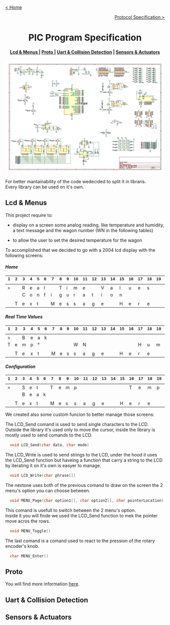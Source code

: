 [< Home](../README.md)

[<p align="right">Protocol Specification ></p>](../Protocol/README.md)

**<h1 align="center">PIC Program Specification</h1>**

<div align="center">  
<h4>
    <a href="#lcd--menus"> Lcd & Menus </a>
  | <a href="#proto"> Proto </a>
  | <a href="#uart--collision-detection"> Uart & Collision Detection</a>
  | <a href="#sensors--actuators"> Sensors & Actuators </a>
</h4>
</div>

<div align="center">
<a href="./Docs/Schema.pdf"><img src="../Images/BoardSchema.Jpg" alt="Board schema" width=600></a>
</div>

For better mantainability of the code wedecided to split it in libraris.   
Every library can be used on it's own.

## **Lcd & Menus**

This project require to:

* display on a screen some analog reading, like temperature and humidity, a text message and the wagon number (WN in the following tables)

* to allow the user to set the desired temperature for the wagon

To accomplished that we decided to go with a 2004 lcd display with the following screens:

#### *Home*

<div align="center">
<table>
<thead>
<tr>
<th><sup>1 </sup></th>
<th><sup>2 </sup></th>
<th><sup>3 </sup></th>
<th><sup>4 </sup></th>
<th><sup>5 </sup></th>
<th><sup>6 </sup></th>
<th><sup>7 </sup></th>
<th><sup>8 </sup></th>
<th><sup>9 </sup></th>
<th><sup>10 </sup></th>
<th><sup>11 </sup></th>
<th><sup>12 </sup></th>
<th><sup>13 </sup></th>
<th><sup>14 </sup></th>
<th><sup>15 </sup></th>
<th><sup>16 </sup></th>
<th><sup>17 </sup></th>
<th><sup>18 </sup></th>
<th><sup>19 </sup></th>
<th><sup>20 </sup></th>
</tr>
</thead>
<tbody>
<tr>
<td>&gt;</td>
<td></td>
<td>R</td>
<td>e</td>
<td>a</td>
<td>l</td>
<td></td>
<td>T</td>
<td>i</td>
<td>m</td>
<td>e</td>
<td></td>
<td>V</td>
<td>a</td>
<td>l</td>
<td>u</td>
<td>e</td>
<td>s</td>
<td></td>
<td></td>
</tr>
<tr>
<td></td>
<td></td>
<td>C</td>
<td>o</td>
<td>n</td>
<td>f</td>
<td>i</td>
<td>g</td>
<td>u</td>
<td>r</td>
<td>a</td>
<td>t</td>
<td>i</td>
<td>o</td>
<td>n</td>
<td></td>
<td></td>
<td></td>
<td></td>
<td></td>
</tr>
<tr>
<td></td>
<td></td>
<td></td>
<td></td>
<td></td>
<td></td>
<td></td>
<td></td>
<td></td>
<td></td>
<td></td>
<td></td>
<td></td>
<td></td>
<td></td>
<td></td>
<td></td>
<td></td>
<td></td>
<td></td>
</tr>
<tr>
<td></td>
<td>T</td>
<td>e</td>
<td>x</td>
<td>t</td>
<td></td>
<td>M</td>
<td>e</td>
<td>s</td>
<td>s</td>
<td>a</td>
<td>g</td>
<td>e</td>
<td></td>
<td>H</td>
<td>e</td>
<td>r</td>
<td>e</td>
<td></td>
<td></td>
</tr>
</tbody>
</table>
</div>

#### *Real Time Values*

<div align="center">
<table>
<thead>
<tr>
<th><sup>1 </sup></th>
<th><sup>2 </sup></th>
<th><sup>3 </sup></th>
<th><sup>4 </sup></th>
<th><sup>5 </sup></th>
<th><sup>6 </sup></th>
<th><sup>7 </sup></th>
<th><sup>8 </sup></th>
<th><sup>9 </sup></th>
<th><sup>10 </sup></th>
<th><sup>11 </sup></th>
<th><sup>12 </sup></th>
<th><sup>13 </sup></th>
<th><sup>14 </sup></th>
<th><sup>15 </sup></th>
<th><sup>16 </sup></th>
<th><sup>17 </sup></th>
<th><sup>18 </sup></th>
<th><sup>19 </sup></th>
<th><sup>20 </sup></th>
</tr>
</thead>
<tbody>
<tr>
<td>&gt;</td>
<td></td>
<td>B</td>
<td>e</td>
<td>a</td>
<td>k</td>
<td></td>
<td></td>
<td></td>
<td></td>
<td></td>
<td></td>
<td></td>
<td></td>
<td></td>
<td></td>
<td></td>
<td></td>
<td></td>
<td></td>
</tr>
<tr>
<td>T</td>
<td>e</td>
<td>m</td>
<td>p</td>
<td>°</td>
<td></td>
<td></td>
<td></td>
<td></td>
<td>W</td>
<td>N</td>
<td></td>
<td></td>
<td></td>
<td></td>
<td></td>
<td>H</td>
<td>u</td>
<td>m</td>
<td>%</td>
</tr>
<tr>
<td></td>
<td></td>
<td></td>
<td></td>
<td></td>
<td></td>
<td></td>
<td></td>
<td></td>
<td></td>
<td></td>
<td></td>
<td></td>
<td></td>
<td></td>
<td></td>
<td></td>
<td></td>
<td></td>
<td></td>
</tr>
<tr>
<td></td>
<td>T</td>
<td>e</td>
<td>x</td>
<td>t</td>
<td></td>
<td>M</td>
<td>e</td>
<td>s</td>
<td>s</td>
<td>a</td>
<td>g</td>
<td>e</td>
<td></td>
<td>H</td>
<td>e</td>
<td>r</td>
<td>e</td>
<td></td>
<td></td>
</tr>
</tbody>
</table>

</div>

#### *Configuration*

<div align="center">
<table>
<thead>
<tr>
<th><sup>1 </sup></th>
<th><sup>2 </sup></th>
<th><sup>3 </sup></th>
<th><sup>4 </sup></th>
<th><sup>5 </sup></th>
<th><sup>6 </sup></th>
<th><sup>7 </sup></th>
<th><sup>8 </sup></th>
<th><sup>9 </sup></th>
<th><sup>10 </sup></th>
<th><sup>11 </sup></th>
<th><sup>12 </sup></th>
<th><sup>13 </sup></th>
<th><sup>14 </sup></th>
<th><sup>15 </sup></th>
<th><sup>16 </sup></th>
<th><sup>17 </sup></th>
<th><sup>18 </sup></th>
<th><sup>19 </sup></th>
<th><sup>20 </sup></th>
</tr>
</thead>
<tbody>
<tr>
<td>&gt;</td>
<td></td>
<td>S</td>
<td>e</td>
<td>t</td>
<td></td>
<td>T</td>
<td>e</td>
<td>m</td>
<td>p</td>
<td></td>
<td></td>
<td></td>
<td></td>
<td></td>
<td>T</td>
<td>e</td>
<td>m</td>
<td>p</td>
<td>°</td>
</tr>
<tr>
<td></td>
<td></td>
<td>B</td>
<td>e</td>
<td>a</td>
<td>k</td>
<td></td>
<td></td>
<td></td>
<td></td>
<td></td>
<td></td>
<td></td>
<td></td>
<td></td>
<td></td>
<td></td>
<td></td>
<td></td>
<td></td>
</tr>
<tr>
<td></td>
<td></td>
<td></td>
<td></td>
<td></td>
<td></td>
<td></td>
<td></td>
<td></td>
<td></td>
<td></td>
<td></td>
<td></td>
<td></td>
<td></td>
<td></td>
<td></td>
<td></td>
<td></td>
<td></td>
</tr>
<tr>
<td></td>
<td>T</td>
<td>e</td>
<td>x</td>
<td>t</td>
<td></td>
<td>M</td>
<td>e</td>
<td>s</td>
<td>s</td>
<td>a</td>
<td>g</td>
<td>e</td>
<td></td>
<td>H</td>
<td>e</td>
<td>r</td>
<td>e</td>
<td></td>
<td></td>
</tr>
</tbody>
</table>

</div>

We created also some custom funcion to better manage those screens:

The LCD_Send comand is used to send single characters to the LCD.   
Outside the library it's used only to move the cursor, inside the library is mostly used to send comands to the LCD.

``` C
  void LCD_Send(char data, char mode)
```

The LCD_Write is used to send strings to the LCD, under the hood it uses the LCD_Send function but haveing a function that carry a string to the LCD by iterating it on it's own is easyer to manage.

``` C
  void LCD_Write(char phrase[])
```

The nextone uses both of the previous comand to draw on the screen the 2 menu's option you can choose between.

``` C
  void MENU_Page(char option1[], char option2[], char pointerLocation)
```

This comand is usefull to switch between the 2 menu's option.   
Inside it you will finde we used the LCD_Send function to mek the pointer move acros the rows.

``` C
  void MENU_Toggle()
```

The last comand is a comand used to react to the pression of the rotary encoder's knob.

``` C
  char MENU_Enter()
```

## **Proto**

You will find more information [here](../Protocol/README.md).

## **Uart & Collision Detection**

## **Sensors & Actuators**